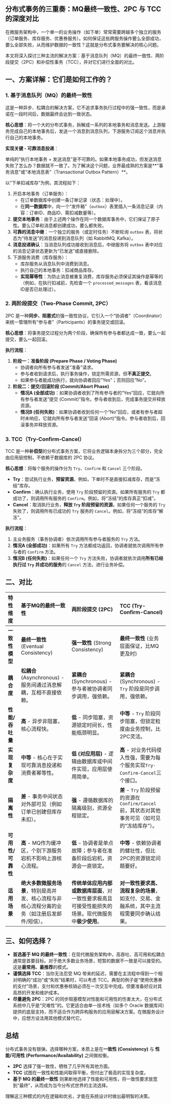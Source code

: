 ## 分布式事务的三重奏：MQ最终一致性、2PC 与 TCC 的深度对比

在微服务架构中，一个单一的业务操作（如下单）常常需要跨越多个独立的服务（订单服务、库存服务、优惠券服务）。如何保证这些跨服务操作要么全部成功，要么全部失败，从而维护数据的一致性？这就是分布式事务要解决的核心问题。

本文将深入探讨三种主流的解决方案：基于消息队列（MQ）的最终一致性、两阶段提交（2PC）和补偿性事务（TCC），并对它们进行全面的对比。

## 一、方案详解：它们是如何工作的？

### 1. 基于消息队列（MQ）的最终一致性

这是一种异步、松耦合的解决方案，它不追求事务执行过程中的强一致性，而是承诺在一段时间后，数据最终会达到一致状态。

**核心思想**：将一个大的分布式事务，拆解成一系列的本地事务和消息发送。上游服务完成自己的本地事务后，发送一个消息到消息队列，下游服务订阅这个消息并执行自己的本地事务。

**实现关键 - 可靠消息投递**：

单纯的“执行本地事务 + 发送消息”是不可靠的。如果本地事务成功，但发送消息失败了怎么办？数据就不一致了。为了解决这个问题，业界最成熟的方案是**“事务消息”或“本地消息表”（Transactional Outbox Pattern）**。

以“下单扣减库存”为例，其流程如下：

1. 开启本地事务（订单服务）：
   - 在订单数据库中创建一条订单记录（状态：处理中）。
   - 在**同一数据库**中，向一个“发件箱”（`outbox`）表里插入一条消息记录（内容：订单ID、商品ID、需扣减数量等）。
2. **提交本地事务**：由于上述两个操作在同一个数据库事务中，它们保证了原子性。要么订单和消息都创建成功，要么都失败。
3. **可靠的消息中继**：一个独立的服务（或定时任务）不断轮询 `outbox` 表，将状态为“待发送”的消息投递到消息队列（如 RabbitMQ, Kafka）。
4. **消息投递确认**：当消息队列成功接收到消息后，中继服务将 `outbox` 表中对应的消息记录状态更新为“已发送”或直接删除。
5. 下游服务消费（库存服务）：
   - 库存服务从消息队列中消费到消息。
   - 执行自己的本地事务：扣减商品库存。
   - **实现幂等性**：为防止消息被重复消费，库存服务必须保证其操作是幂等的（例如，在执行扣减前，先检查一个 `processed_messages` 表，看该消息ID是否已处理过）。

### 2. 两阶段提交（Two-Phase Commit, 2PC）

2PC 是一种**同步、阻塞式**的强一致性协议，它引入一个“协调者”（Coordinator）来统一管理所有“参与者”（Participants）的事务提交或回滚。

**核心思想**：将事务提交过程分为两个阶段，确保所有参与者都达成一致，要么一起提交，要么一起回滚。

**执行流程**：

1. **阶段一：准备阶段 (Prepare Phase / Voting Phase)**
   - 协调者向所有参与者发送“准备”请求。
   - 参与者收到请求后，执行事务操作，锁定所需资源，但**不真正提交**。
   - 如果参与者能成功执行，就向协调者回应“Yes”；否则回应“No”。
2. **阶段二：提交/回滚阶段 (Commit/Abort Phase)**
   - **情况A (全部成功)**：如果协调者收到了所有参与者的“Yes”回应，它就向所有参与者发送“提交 (Commit)”指令。参与者收到后，完成事务提交并释放资源。
   - **情况B (任何失败)**：如果协调者收到任何一个“No”回应，或者有参与者超时未响应，它就向所有参与者发送“回滚 (Abort)”指令。参与者收到后，回滚事务并释放资源。

### 3. TCC（Try-Confirm-Cancel）

TCC 是一种**补偿型**的分布式事务方案，它将业务逻辑本身拆分为三个部分，完全由应用层控制，不依赖于数据库的 2PC 协议。

**核心思想**：将每个服务的操作分为 `Try`、`Confirm` 和 `Cancel` 三个阶段。

- **Try**：尝试执行业务，**预留资源**。例如，下单时不是直接扣减库存，而是“冻结”库存。
- **Confirm**：确认执行业务，使用 `Try` 阶段预留的资源。如果所有服务的 `Try` 都成功了，则调用所有服务的 `Confirm`。例如，将“冻结”的库存真正“扣减”。
- **Cancel**：取消执行业务，**释放 `Try` 阶段预留的资源**。如果任何一个服务的 `Try` 失败了，则调用所有已成功的 `Try` 服务的 `Cancel`。例如，将“冻结”的库存“解冻”。

**执行流程**：

1. 主业务服务（事务协调者）依次调用所有参与者服务的 `Try` 方法。
2. **情况A (全部成功)**：如果所有 `Try` 方法都成功返回，协调者就依次调用所有参与者的 `Confirm` 方法。
3. **情况B (任何失败)**：如果任何一个 `Try` 方法失败，协调者就依次调用**所有已经执行过 `Try` 并成功的服务**的 `Cancel` 方法，进行业务补偿。

## 二、对比

| 特性维度          | 基于MQ的最终一致性                                           | 两阶段提交 (2PC)                                             | TCC (Try-Confirm-Cancel)                                     |
| :---------------- | :----------------------------------------------------------- | :----------------------------------------------------------- | :----------------------------------------------------------- |
| **一致性模型**    | **最终一致性** (Eventual Consistency)                        | **强一致性** (Strong Consistency)                            | **最终一致性** (业务层面保证，比MQ更及时)                    |
| **耦合度**        | **松耦合** (Asynchronous) - 服务间通过消息解耦，互相不直接依赖。 | **紧耦合** (Synchronous) - 参与者被协调者同步调用，强依赖。  | **紧耦合** (Synchronous) - `Try` 阶段是同步调用，强依赖。    |
| **性能/吞吐量**   | **高** - 异步非阻塞，核心流程快。                            | **低** - 同步阻塞，资源锁定时间长，性能瓶颈明显。            | **中等** - `Try` 阶段同步阻塞，但锁定粒度由业务控制，比2PC灵活。 |
| **实现复杂度**    | **中等** - 核心在于实现可靠消息投递和消费者幂等性。          | **低 (对应用层)** - 逻辑由数据库或中间件实现，应用层使用简单。 | **高** - 对业务代码侵入性强，需要为每个服务实现`Try-Confirm-Cancel`三个接口。 |
| **隔离性**        | **差** - 事务中间状态对外部可见（例如订单已创建但库存未扣）。 | **强** - 遵循数据库的隔离级别，资源全程锁定。                | **差** - `Try` 阶段预留的资源在 `Confirm/Cancel` 前，其状态对其他事务可见（如可见的“冻结库存”）。 |
| **可用性/可靠性** | **高** - MQ作为缓冲区，个别下游服务宕机不影响上游核心流程。  | **低** - 协调者是单点故障；参与者在准备阶段后宕机，资源会一直锁定。 | **中等** - 依赖协调者的健壮性，但比2PC的资源锁定问题要好。   |
| **适用场景**      | **绝大多数微服务场景**，特别是高并发、核心流程与非核心流程分离的业务（如注册后发邮件/短信）。 | **传统单体应用内部或数据库层面**，对一致性要求极高且可接受性能损失的场景。现代微服务中**极少使用**。 | **对一致性要求高、流程复杂的场景**，如支付、交易、金融系统，其中主流程需要同步确认结果。 |

## 三、如何选择？

- **首选基于 MQ 的最终一致性**：在现代微服务架构中，高吞吐、高可用和松耦合通常是首要目标。对于绝大多数业务场景，短暂的数据不一致是可以接受的。这是**最常用、最推荐**的模式。
- **谨慎选择 TCC**：当你无法忍受 MQ 带来的延迟，需要在主流程中得到一个相对明确的“成功”或“失败”结果时，可以考虑 TCC。典型的例子是“使用优惠券的支付”场景，支付和优惠券核销必须在一次交互中完成。但要准备好应对其高昂的开发和维护成本。
- **尽量避免 2PC**：2PC 的同步阻塞模型对性能和可用性的伤害太大，在分布式系统中几乎是“灾难性”的。它更适合由单一技术栈（如多个 Oracle 数据库间）提供的底层支持，而不适合作为跨异构服务的应用层解决方案。在微服务设计中，应想方设法用其他模式替代它。

## 总结

分布式事务没有银弹。选择哪种方案，本质上是在**一致性 (Consistency)** 与 **性能/可用性 (Performance/Availability)** 之间做权衡。

- **2PC** 选择了强一致性，牺牲了几乎所有其他方面。
- **TCC** 试图在一致性和性能间取得平衡，但付出了极高的实现复杂度。
- **基于 MQ 的最终一致性** 则果断地选择了性能和可用性，将一致性要求放宽到“最终”，从而成为当今分布式世界的主流选择。

理解这三种模式的内在逻辑和优劣，才能在系统设计时做出最明智的决策。